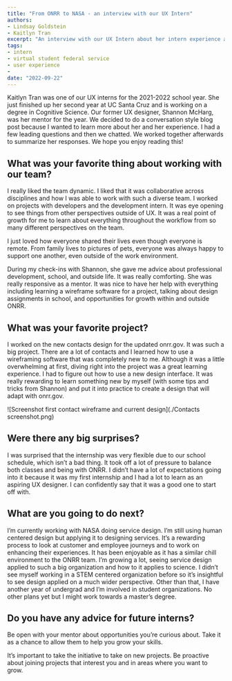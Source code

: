 ```yaml
---
title: "From ONRR to NASA - an interview with our UX Intern"
authors:
- Lindsay Goldstein
- Kaitlyn Tran
excerpt: "An interview with our UX Intern about her intern experience at ONRR and what she's doing next. "
tags:
- intern
- virtual student federal service
- user experience
-
date: "2022-09-22"
---
```


Kaitlyn Tran was one of our UX interns for the 2021-2022 school year. She just finished up her second year at UC Santa Cruz and is working on a degree in Cognitive Science. Our former UX designer, Shannon McHarg, was her mentor for the year. We decided to do a conversation style blog post because I wanted to learn more about her and her experience. I had a few leading questions and then we chatted. We worked together afterwards to summarize her responses. We hope you enjoy reading this!

## What was your favorite thing about working with our team?

I really liked the team dynamic. I liked that it was collaborative across disciplines and how I was able to work with such a diverse team. I worked on projects with developers and the development intern. It was eye opening to see things from other perspectives outside of UX. It was a real point of growth for me to learn about everything throughout the workflow from so many different perspectives on the team.

I just loved how everyone shared their lives even though everyone is remote. From family lives to pictures of pets, everyone was always happy to support one another, even outside of the work environment.

During my check-ins with Shannon, she gave me advice about professional development, school, and outside life. It was really comforting. She was really responsive as a mentor. It was nice to have her help with everything including learning a wireframe software for a project, talking about design assignments in school, and opportunities for growth within and outside ONRR.



## What was your favorite project?

I worked on the new contacts design for the updated onrr.gov. It was such a big project. There are a lot of contacts and I learned how to use a wireframing software that was completely new to me. Although it was a little overwhelming at first, diving right into the project was a great learning experience. I had to figure out how to use a new design interface. It was really rewarding to learn something new by myself (with some tips and tricks from Shannon) and put it into practice to create a design that will adapt with onrr.gov.

![Screenshot first contact wireframe and current design](./Contacts screenshot.png)


## Were there any big surprises?

I was surprised that the internship was very flexible due to our school schedule, which isn’t a bad thing. It took off a lot of pressure to balance both classes and being with ONRR. I didn’t have a lot of expectations going into it because it was my first internship and I had a lot to learn as an aspiring UX designer. I can confidently say that it was a good one to start off with.

## What are you going to do next?
I’m currently working with NASA doing service design. I’m still using human centered design but applying it to designing services. It’s a rewarding process to look at customer and employee journeys and to work on enhancing their experiences. It has been enjoyable as it has a similar chill environment to the ONRR team. I’m growing a lot, seeing service design applied to such a big organization and how to it applies to science. I didn’t see myself working in a STEM centered organization before so it’s insightful to see design applied on a much wider perspective. Other than that, I have another year of undergrad and I’m involved in student organizations. No other plans yet but I might work towards a master’s degree.


## Do you have any advice for future interns?

Be open with your mentor about opportunities you’re curious about. Take it as a chance to allow them to help you grow your skills.

It’s important to take the initiative to take on new projects. Be proactive about joining projects that interest you and in areas where you want to grow.
